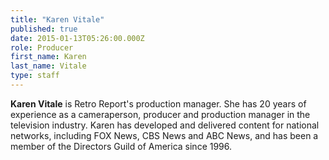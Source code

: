 ```yaml
---
title: "Karen Vitale"
published: true
date: 2015-01-13T05:26:00.000Z
role: Producer
first_name: Karen
last_name: Vitale
type: staff
---
```


**Karen Vitale** is Retro Report's production manager. She has 20 years of experience as a cameraperson, producer and production manager in the television industry. Karen has developed and delivered content for national networks, including FOX News, CBS News and ABC News, and has been a member of the Directors Guild of America since 1996.

